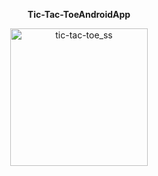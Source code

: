 <p align="center">
 <b> Tic-Tac-ToeAndroidApp </b>
</p>

<p align="center">
    <img width="220" alt="tic-tac-toe_ss" alignment="center" src="https://user-images.githubusercontent.com/89325376/214550150-48594307-ca6b-4bd3-884d-e2101e313cc2.png">
</p>
